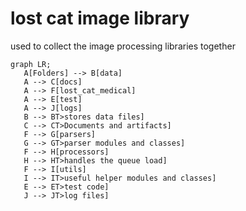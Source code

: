 # lost cat image library
used to collect the image processing libraries together

```mermaid
graph LR;
   A[Folders] --> B[data]
   A --> C[docs]
   A --> F[lost_cat_medical]
   A --> E[test]
   A --> J[logs]
   B --> BT>stores data files]
   C --> CT>Documents and artifacts]
   F --> G[parsers]
   G --> GT>parser modules and classes]
   F --> H[processors]
   H --> HT>handles the queue load]
   F --> I[utils]
   I --> IT>useful helper modules and classes]
   E --> ET>test code]
   J --> JT>log files]
```

